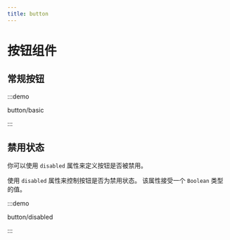```yaml
---
title: button
---
```


# 按钮组件

## 常规按钮

:::demo

button/basic

:::

## 禁用状态

你可以使用 `disabled` 属性来定义按钮是否被禁用。

使用 `disabled` 属性来控制按钮是否为禁用状态。 该属性接受一个 `Boolean` 类型的值。

:::demo

button/disabled

:::
